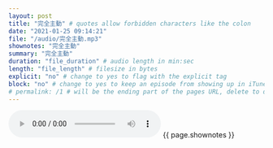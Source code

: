 ```yaml
---
layout: post
title: "完全主動" # quotes allow forbidden characters like the colon
date: "2021-01-25 09:14:21"
file: "/audio/完全主動.mp3"
shownotes: "完全主動"
summary: "完全主動"
duration: "file_duration" # audio length in min:sec
length: "file_length" # filesize in bytes
explicit: "no" # change to yes to flag with the explicit tag
block: "no" # change to yes to keep an episode from showing up in iTunes
# permalink: /1 # will be the ending part of the pages URL, delete to default to the title
---
```


<audio controls>
<source src="{{site.url}}{{site.baseurl}}{{ page.file }}" type="audio/x-mp3">
Your browser does not support the audio element.
</audio>
{{ page.shownotes }}
